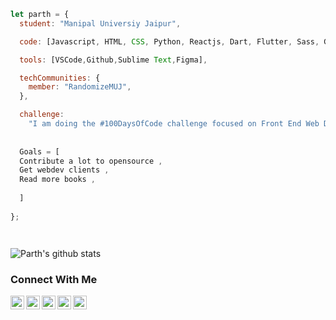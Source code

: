 ```javascript
let parth = {
  student: "Manipal Universiy Jaipur",

  code: [Javascript, HTML, CSS, Python, Reactjs, Dart, Flutter, Sass, Git],

  tools: [VSCode,Github,Sublime Text,Figma],

  techCommunities: {
    member: "RandomizeMUJ",
  },

  challenge:
    "I am doing the #100DaysOfCode challenge focused on Front End Web Dev",
    
    
  Goals = [
  Contribute a lot to opensource , 
  Get webdev clients , 
  Read more books , 
  
  ]
    
};




```

![Parth's github stats](https://github-readme-stats.vercel.app/api?username=Hack-dash&hide=["issues"]&show_icons=true)



### Connect With Me
[<img align = "left" src = "https://image.flaticon.com/icons/png/512/87/87390.png" width = 22 height = 22> </img>](https://www.instagram.com/paaarthhsharma/?hl=en)
[<img align = "left" src = "https://cdn4.iconfinder.com/data/icons/miu-black-social-2/60/goodreads-512.png" width = 22 height = 22> </img>](https://www.goodreads.com/user/show/64007460-parth-sharma)
[<img align = "left" src = "https://cdn.jsdelivr.net/npm/simple-icons@v3/icons/linkedin.svg" width = 22 height = 22> </img>](https://www.linkedin.com/in/parth-sharma-6748a8155/)
[<img align = "left" src = "https://www.iconsdb.com/icons/preview/black/spotify-xxl.png" width = 22 height = 22> </img>](https://open.spotify.com/user/techp911?si=ba4HO9nZRdq9kBJo62b1ZQ)
[<img align ="left" width = 22 height = 22 src = "https://cdn4.iconfinder.com/data/icons/miu-black-social-2/60/quora-512.png">](https://www.quora.com/profile/Parth-Sharma-148)
<br> <br>





